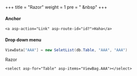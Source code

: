 +++
title = "Razor"
weight = 1
pre = "<i class='fas fa-pen'></i> &nbsp"
+++

#### Anchor

```
<a asp-action="Link" asp-route-id="id?">Haha</a>
```

#### Drop down menu

```c#
ViewData["AAA"] = new SeletList(db.Table, "AAA", "AAA")
```

Razor

```
<select asp-for="Table" asp-items="ViewBag.AAA"></select>
```

